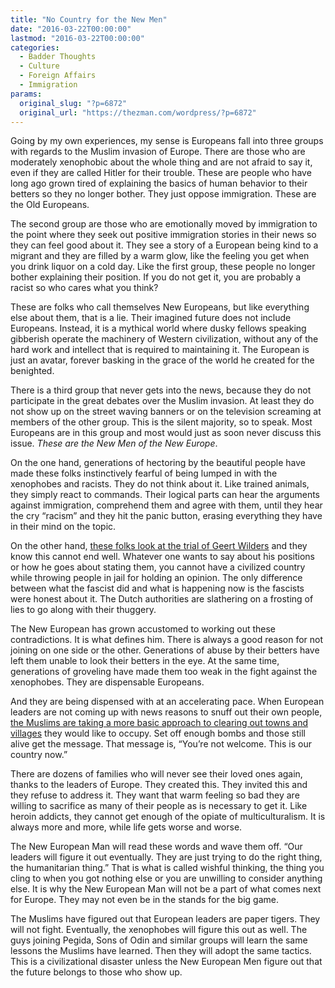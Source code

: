 ```yaml
---
title: "No Country for the New Men"
date: "2016-03-22T00:00:00"
lastmod: "2016-03-22T00:00:00"
categories:
  - Badder Thoughts
  - Culture
  - Foreign Affairs
  - Immigration
params:
  original_slug: "?p=6872"
  original_url: "https://thezman.com/wordpress/?p=6872"
---
```


Going by my own experiences, my sense is Europeans fall into
three groups with regards to the Muslim invasion of Europe. There are
those who are moderately xenophobic about the whole thing and are not
afraid to say it, even if they are called Hitler for their trouble.
These are people who have long ago grown tired of explaining the basics
of human behavior to their betters so they no longer bother. They just
oppose immigration. These are the Old Europeans.

The second group are those who are emotionally moved by immigration to
the point where they seek out positive immigration stories in their news
so they can feel good about it. They see a story of a European being
kind to a migrant and they are filled by a warm glow, like the feeling
you get when you drink liquor on a cold day. Like the first group, these
people no longer bother explaining their position. If you do not get it,
you are probably a racist so who cares what you think?

These are folks who call themselves New Europeans, but like everything
else about them, that is a lie. Their imagined future does not include
Europeans. Instead, it is a mythical world where dusky fellows speaking
gibberish operate the machinery of Western civilization, without any of
the hard work and intellect that is required to maintaining it. The
European is just an avatar, forever basking in the grace of the world
he created for the benighted.

There is a third group that never gets into the news, because they do
not participate in the great debates over the Muslim invasion. At least
they do not show up on the street waving banners or on the television
screaming at members of the other group. This is the silent majority, so
to speak. Most Europeans are in this group and most would just as soon
never discuss this issue. *These are the New Men of the New Europe*.

On the one hand, generations of hectoring by the beautiful people have
made these folks instinctively fearful of being lumped in with the
xenophobes and racists. They do not think about it. Like trained
animals, they simply react to commands. Their logical parts can hear the
arguments against immigration, comprehend them and agree with them,
until they hear the cry “racism” and they hit the panic button, erasing
everything they have in their mind on the topic.

On the other hand, [these folks look at the trial of Geert
Wilders](http://www.theguardian.com/world/2016/mar/18/dutch-far-right-leader-geert-wilders-goeson-trial-for-inciting-hatred)
and they know this cannot end well. Whatever one wants to say about his
positions or how he goes about stating them, you cannot have a civilized
country while throwing people in jail for holding an opinion. The only
difference between what the fascist did and what is happening now is the
fascists were honest about it. The Dutch authorities are slathering on a
frosting of lies to go along with their thuggery.

The New European has grown accustomed to working out these
contradictions. It is what defines him. There is always a good reason
for not joining on one side or the other. Generations of abuse by their
betters have left them unable to look their betters in the eye. At the
same time, generations of groveling have made them too weak in the fight
against the xenophobes. They are dispensable Europeans.

And they are being dispensed with at an accelerating pace. When European
leaders are not coming up with news reasons to snuff out their own
people, [the Muslims are taking a more basic approach to clearing out
towns and
villages](http://www.nytimes.com/2016/03/23/world/europe/brussels-airport-explosions.html)
they would like to occupy. Set off enough bombs and those still alive
get the message. That message is, “You’re not welcome. This is our
country now.”

There are dozens of families who will never see their loved ones again,
thanks to the leaders of Europe. They created this. They invited this
and they refuse to address it. They want that warm feeling so bad they
are willing to sacrifice as many of their people as is necessary to get
it. Like heroin addicts, they cannot get enough of the opiate of
multiculturalism. It is always more and more, while life gets worse and
worse.

The New European Man will read these words and wave them off. “Our
leaders will figure it out eventually. They are just trying to do the
right thing, the humanitarian thing.” That is what is called wishful
thinking, the thing you cling to when you got nothing else or you are
unwilling to consider anything else. It is why the New European Man will
not be a part of what comes next for Europe. They may not even be in the
stands for the big game.

The Muslims have figured out that European leaders are paper tigers.
They will not fight. Eventually, the xenophobes will figure this out as
well. The guys joining Pegida, Sons of Odin and similar groups will
learn the same lessons the Muslims have learned. Then they will adopt
the same tactics. This is a civilizational disaster unless the New
European Men figure out that the future belongs to those who show up.

